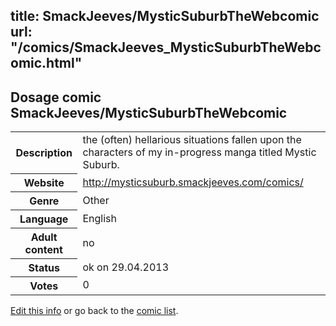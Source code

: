 title: SmackJeeves/MysticSuburbTheWebcomic
url: "/comics/SmackJeeves_MysticSuburbTheWebcomic.html"
---
Dosage comic SmackJeeves/MysticSuburbTheWebcomic
-----------------------------------------

<p id="msg"></p>
<script type="text/javascript">
if (window.location.search === '?edit_info_mail=sent_ok') {
  var elem = document.getElementById("msg");
  elem.innerHTML = 'Edited information sucessfully sent.';
  elem.className = 'ok';
}
</script>
<table class="comicinfo">
<tr>
<th>Description</th><td>the (often) hellarious situations fallen upon the characters of my in-progress manga titled Mystic Suburb.</td>
</tr>
<tr>
<th>Website</th><td><a href="http://mysticsuburb.smackjeeves.com/comics/">http://mysticsuburb.smackjeeves.com/comics/</a></td>
</tr>
<tr>
<th>Genre</th><td>Other</td>
</tr>
<tr>
<th>Language</th><td>English</td>
</tr>
<tr>
<th>Adult content</th><td>no</td>
</tr>
<tr>
<th>Status</th><td>ok on 29.04.2013</td>
</tr>
<tr>
<th>Votes</th><td>0</td>
</tr>
</table>

[Edit this info](SmackJeeves_MysticSuburbTheWebcomic_edit.html) or go back to the [comic list](../comic-index.html).
